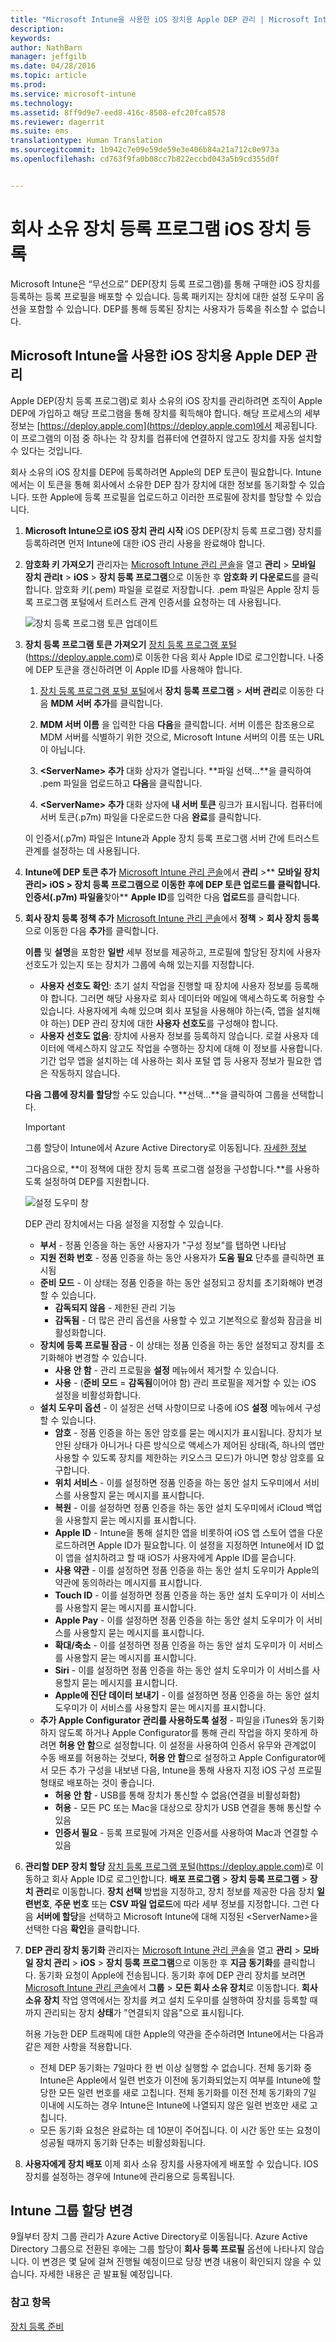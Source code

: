 ```yaml
---
title: "Microsoft Intune을 사용한 iOS 장치용 Apple DEP 관리 | Microsoft Intune"
description: 
keywords: 
author: NathBarn
manager: jeffgilb
ms.date: 04/28/2016
ms.topic: article
ms.prod: 
ms.service: microsoft-intune
ms.technology: 
ms.assetid: 8ff9d9e7-eed8-416c-8508-efc20fca8578
ms.reviewer: dagerrit
ms.suite: ems
translationtype: Human Translation
ms.sourcegitcommit: 1b942c7e09e59de59e3e406b84a21a712c0e973a
ms.openlocfilehash: cd763f9fa0b08cc7b822eccbd043a5b9cd355d0f


---
```


# 회사 소유 장치 등록 프로그램 iOS 장치 등록
Microsoft Intune은 “무선으로” DEP(장치 등록 프로그램)를 통해 구매한 iOS 장치를 등록하는 등록 프로필을 배포할 수 있습니다. 등록 패키지는 장치에 대한 설정 도우미 옵션을 포함할 수 있습니다. DEP를 통해 등록된 장치는 사용자가 등록을 취소할 수 없습니다.

## Microsoft Intune을 사용한 iOS 장치용 Apple DEP 관리
Apple DEP(장치 등록 프로그램)로 회사 소유의 iOS 장치를 관리하려면 조직이 Apple DEP에 가입하고 해당 프로그램을 통해 장치를 획득해야 합니다. 해당 프로세스의 세부 정보는 [https://deploy.apple.com](https://deploy.apple.com)에서 제공됩니다. 이 프로그램의 이점 중 하나는 각 장치를 컴퓨터에 연결하지 않고도 장치를 자동 설치할 수 있다는 것입니다.

회사 소유의 iOS 장치를 DEP에 등록하려면 Apple의 DEP 토큰이 필요합니다. Intune에서는 이 토큰을 통해 회사에서 소유한 DEP 참가 장치에 대한 정보를 동기화할 수 있습니다. 또한 Apple에 등록 프로필을 업로드하고 이러한 프로필에 장치를 할당할 수 있습니다.

1.  **Microsoft Intune으로 iOS 장치 관리 시작** iOS DEP(장치 등록 프로그램) 장치를 등록하려면 먼저 Intune에 대한 iOS 관리 사용을 완료해야 합니다.

2.  **암호화 키 가져오기** 관리자는 [Microsoft Intune 관리 콘솔](http://manage.microsoft.com)을 열고 **관리** &gt; **모바일 장치 관리t** &gt; **iOS** &gt; **장치 등록 프로그램**으로 이동한 후 **암호화 키 다운로드**를 클릭합니다. 암호화 키(.pem) 파일을 로컬로 저장합니다. .pem 파일은 Apple 장치 등록 프로그램 포털에서 트러스트 관계 인증서를 요청하는 데 사용됩니다.

      ![장치 등록 프로그램 토큰 업데이트](../media/dev-sa-ios-dep.png)

3.  **장치 등록 프로그램 토큰 가져오기** [장치 등록 프로그램 포털](https://deploy.apple.com)(https://deploy.apple.com)로 이동한 다음 회사 Apple ID로 로그인합니다. 나중에 DEP 토큰을 갱신하려면 이 Apple ID를 사용해야 합니다.

    1.  [장치 등록 프로그램 포털 포털](https://deploy.apple.com)에서 **장치 등록 프로그램** &gt; **서버 관리**로 이동한 다음 **MDM 서버 추가**를 클릭합니다.

    2.  **MDM 서버 이름** 을 입력한 다음 **다음**을 클릭합니다. 서버 이름은 참조용으로 MDM 서버를 식별하기 위한 것으로, Microsoft Intune 서버의 이름 또는 URL이 아닙니다.

    3.  **&lt;ServerName&gt; 추가** 대화 상자가 열립니다. **파일 선택...**을 클릭하여 .pem 파일을 업로드하고 **다음**을 클릭합니다.

    4.  **&lt;ServerName&gt; 추가** 대화 상자에 **내 서버 토큰** 링크가 표시됩니다. 컴퓨터에 서버 토큰(.p7m) 파일을 다운로드한 다음 **완료**를 클릭합니다.

    이 인증서(.p7m) 파일은 Intune과 Apple 장치 등록 프로그램 서버 간에 트러스트 관계를 설정하는 데 사용됩니다.

4.  **Intune에 DEP 토큰 추가** [Microsoft Intune 관리 콘솔](http://manage.microsoft.com)에서 **관리** &gt;** **모바일 장치 관리&gt; **iOS** &gt; **장치 등록 프로그램**으로 이동한 후에 **DEP 토큰 업로드**를 클릭합니다. 인증서(.p7m) 파일을**찾아**  **Apple ID**를 입력한 다음 **업로드**를 클릭합니다.

5.  **회사 장치 등록 정책 추가** [Microsoft Intune 관리 콘솔](http://manage.microsoft.com)에서 **정책** &gt; **회사 장치 등록**으로 이동한 다음 **추가**를 클릭합니다.

    **이름** 및 **설명**을 포함한 **일반** 세부 정보를 제공하고, 프로필에 할당된 장치에 사용자 선호도가 있는지 또는 장치가 그룹에 속해 있는지를 지정합니다.
      - **사용자 선호도 확인**: 초기 설치 작업을 진행할 때 장치에 사용자 정보를 등록해야 합니다. 그러면 해당 사용자로 회사 데이터와 메일에 액세스하도록 허용할 수 있습니다.  사용자에게 속해 있으며 회사 포털을 사용해야 하는(즉, 앱을 설치해야 하는) DEP 관리 장치에 대한 **사용자 선호도**를 구성해야 합니다.
      - **사용자 선호도 없음**: 장치에 사용자 정보를 등록하지 않습니다. 로컬 사용자 데이터에 액세스하지 않고도 작업을 수행하는 장치에 대해 이 정보를 사용합니다. 기간 업무 앱을 설치하는 데 사용하는 회사 포털 앱 등 사용자 정보가 필요한 앱은 작동하지 않습니다.

    **다음 그룹에 장치를 할당**할 수도 있습니다. **선택...**을 클릭하여 그룹을 선택합니다.

    >[!Important]
    >그룹 할당이 Intune에서 Azure Active Directory로 이동됩니다. [자세한 정보](#changes-to-intune-group-assignments)


    그다음으로, **이 정책에 대한 장치 등록 프로그램 설정을 구성합니다.**를 사용하도록 설정하여 DEP를 지원합니다.

      ![설정 도우미 창](../media/pol-sa-corp-enroll.png)

     DEP 관리 장치에서는 다음 설정을 지정할 수 있습니다.

     - **부서** - 정품 인증을 하는 동안 사용자가 "구성 정보"를 탭하면 나타남
     - **지원 전화 번호** - 정품 인증을 하는 동안 사용자가 **도움 필요** 단추를 클릭하면 표시됨
     - **준비 모드** - 이 상태는 정품 인증을 하는 동안 설정되고 장치를 초기화해야 변경할 수 있습니다.
        - **감독되지 않음** - 제한된 관리 기능
        - **감독됨** - 더 많은 관리 옵션을 사용할 수 있고 기본적으로 활성화 잠금을 비활성화합니다.
     - **장치에 등록 프로필 잠금** - 이 상태는 정품 인증을 하는 동안 설정되고 장치를 초기화해야 변경할 수 있습니다.
        - **사용 안 함** - 관리 프로필을 **설정** 메뉴에서 제거할 수 있습니다.
        - **사용** - (**준비 모드** = **감독됨**이어야 함) 관리 프로필을 제거할 수 있는 iOS 설정을 비활성화합니다.
     - **설치 도우미 옵션** - 이 설정은 선택 사항이므로 나중에 iOS **설정** 메뉴에서 구성할 수 있습니다.
        - **암호** - 정품 인증을 하는 동안 암호를 묻는 메시지가 표시됩니다. 장치가 보안된 상태가 아니거나 다른 방식으로 액세스가 제어된 상태(즉, 하나의 앱만 사용할 수 있도록 장치를 제한하는 키오스크 모드)가 아니면 항상 암호를 요구합니다.
        - **위치 서비스** - 이를 설정하면 정품 인증을 하는 동안 설치 도우미에서 서비스를 사용할지 묻는 메시지를 표시합니다.
        - **복원** - 이를 설정하면 정품 인증을 하는 동안 설치 도우미에서 iCloud 백업을 사용할지 묻는 메시지를 표시합니다.
        - **Apple ID** - Intune을 통해 설치한 앱을 비롯하여 iOS 앱 스토어 앱을 다운로드하려면 Apple ID가 필요합니다. 이 설정을 지정하면 Intune에서 ID 없이 앱을 설치하려고 할 때 iOS가 사용자에게 Apple ID를 묻습니다.
        - **사용 약관** - 이를 설정하면 정품 인증을 하는 동안 설치 도우미가 Apple의 약관에 동의하라는 메시지를 표시합니다.
        - **Touch ID** - 이를 설정하면 정품 인증을 하는 동안 설치 도우미가 이 서비스를 사용할지 묻는 메시지를 표시합니다.
        - **Apple Pay** - 이를 설정하면 정품 인증을 하는 동안 설치 도우미가 이 서비스를 사용할지 묻는 메시지를 표시합니다.
        - **확대/축소** - 이를 설정하면 정품 인증을 하는 동안 설치 도우미가 이 서비스를 사용할지 묻는 메시지를 표시합니다.
        - **Siri** - 이를 설정하면 정품 인증을 하는 동안 설치 도우미가 이 서비스를 사용할지 묻는 메시지를 표시합니다.
        - **Apple에 진단 데이터 보내기** - 이를 설정하면 정품 인증을 하는 동안 설치 도우미가 이 서비스를 사용할지 묻는 메시지를 표시합니다.
     -  **추가 Apple Configurator 관리를 사용하도록 설정** - 파일을 iTunes와 동기화하지 않도록 하거나 Apple Configurator를 통해 관리 작업을 하지 못하게 하려면 **허용 안 함**으로 설정합니다. 이 설정을 사용하여 인증서 유무와 관계없이 수동 배포를 허용하는 것보다, **허용 안 함**으로 설정하고 Apple Configurator에서 모든 추가 구성을 내보낸 다음, Intune을 통해 사용자 지정 iOS 구성 프로필 형태로 배포하는 것이 좋습니다.
        - **허용 안 함** - USB를 통해 장치가 통신할 수 없음(연결을 비활성화함)
        - **허용** - 모든 PC 또는 Mac을 대상으로 장치가 USB 연결을 통해 통신할 수 있음
        - **인증서 필요** - 등록 프로필에 가져온 인증서를 사용하여 Mac과 연결할 수 있음

6.  **관리할 DEP 장치 할당** [장치 등록 프로그램 포털](https://deploy.apple.com)(https://deploy.apple.com)로 이동하고 회사 Apple ID로 로그인합니다. **배포 프로그램** &gt; **장치 등록 프로그램** &gt; **장치 관리**로 이동합니다. **장치 선택** 방법을 지정하고, 장치 정보를 제공한 다음 장치 **일련번호**, **주문 번호** 또는 **CSV 파일 업로드**에 따라 세부 정보를 지정합니다. 그런 다음 **서버에 할당**을 선택하고 Microsoft Intune에 대해 지정된 &lt;ServerName&gt;을 선택한 다음 **확인**을 클릭합니다.

7.  **DEP 관리 장치 동기화** 관리자는 [Microsoft Intune 관리 콘솔](http://manage.microsoft.com)을 열고 **관리** &gt; **모바일 장치 관리** &gt; **iOS** &gt; **장치 등록 프로그램**으로 이동한 후 **지금 동기화**를 클릭합니다. 동기화 요청이 Apple에 전송됩니다. 동기화 후에 DEP 관리 장치를 보려면 [Microsoft Intune 관리 콘솔](http://manage.microsoft.com)에서 **그룹** &gt; **모든 회사 소유 장치**로 이동합니다. **회사 소유 장치** 작업 영역에서는 장치를 켜고 설치 도우미를 실행하여 장치를 등록할 때까지 관리되는 장치 **상태**가 "연결되지 않음"으로 표시됩니다.

    허용 가능한 DEP 트래픽에 대한 Apple의 약관을 준수하려면 Intune에서는 다음과 같은 제한 사항을 적용합니다.
     -  전체 DEP 동기화는 7일마다 한 번 이상 실행할 수 없습니다. 전체 동기화 중 Intune은 Apple에서 일련 번호가 이전에 동기화되었는지 여부를 Intune에 할당한 모든 일련 번호를 새로 고칩니다. 전체 동기화를 이전 전체 동기화의 7일 이내에 시도하는 경우 Intune은 Intune에 나열되지 않은 일련 번호만 새로 고칩니다.
     -  모든 동기화 요청은 완료하는 데 10분이 주어집니다. 이 시간 동안 또는 요청이 성공될 때까지 동기화 단추는 비활성화됩니다.

8.  **사용자에게 장치 배포** 이제 회사 소유 장치를 사용자에게 배포할 수 있습니다. IOS 장치를 설정하는 경우에 Intune에 관리용으로 등록됩니다.

## Intune 그룹 할당 변경

9월부터 장치 그룹 관리가 Azure Active Directory로 이동됩니다. Azure Active Directory 그룹으로 전환된 후에는 그룹 할당이 **회사 등록 프로필** 옵션에 나타나지 않습니다. 이 변경은 몇 달에 걸쳐 진행될 예정이므로 당장 변경 내용이 확인되지 않을 수 있습니다. 자세한 내용은 곧 발표될 예정입니다.

### 참고 항목
[장치 등록 준비](get-ready-to-enroll-devices-in-microsoft-intune.md)



<!--HONumber=Jul16_HO1-->


